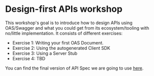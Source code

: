 # Design-first APIs workshop

This workshop's goal is to introduce how to design APIs using OAS/Swagger and what you could get from its ecosystem/tooling with no/little implementation. It consists of different exercises:

- Exercise 1: Writing your first OAS Document.
- Exercise 2: Using the autogenerated Client SDK
- Exercise 3: Using a Server Stub
- Exercise 4: TBD

You can find the final version of API Spec we are going to use [here](https://app.swaggerhub.com/apis/nodeconf18-api-spec/nodeconf-api/1.0.0).
